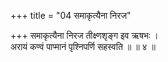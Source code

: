 +++
title = "04 समाकृत्यैना निरज"

+++
समाकृत्यैना निरज तीक्ष्णशृङ्ग इव ऋषभः ।  
अरायं कण्वं पाप्मानं पृश्निपर्णि सहस्वति ॥ ॥ ४ ॥